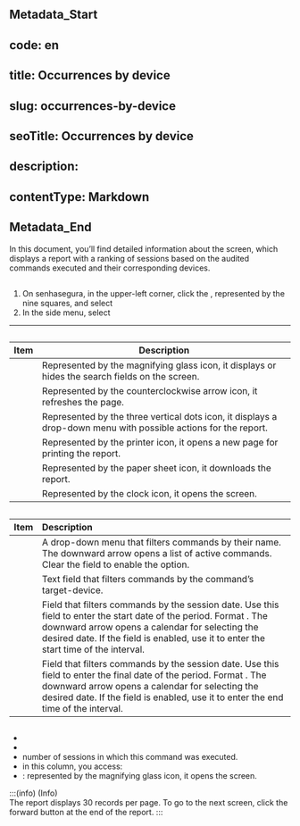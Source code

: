 ## Metadata_Start 
## code: en
## title: Occurrences by device 
## slug: occurrences-by-device 
## seoTitle: Occurrences by device 
## description:  
## contentType: Markdown 
## Metadata_End
In this document, you’ll find detailed information about the  screen, which displays a report with a ranking of sessions based on the audited commands executed and their corresponding devices.

## 

1. On senhasegura, in the upper-left corner, click the , represented by the nine squares, and select   
2. In the side menu, select 

***

## 

| Item | Description |
| ----- | ----- |
|  | Represented by the magnifying glass icon, it displays or hides the search fields on the screen. |
|  | Represented by the counterclockwise arrow icon, it refreshes the page. |
|  | Represented by the three vertical dots icon, it displays a drop-down menu with possible actions for the report. |
|  | Represented by the printer icon, it opens a new page for printing the report. |
|  | Represented by the paper sheet icon, it downloads the report. |
|  | Represented by the clock icon, it opens the  screen. |

## 

| Item | Description |
| :---- | :---- |
|  | A drop-down menu that filters commands by their name. The downward arrow opens a list of active commands. Clear the field to enable the  option.   |
|  | Text field that filters commands by the command’s target-device. |
|  | Field that filters commands by the session date. Use this field to enter the start date of the period. Format . The downward arrow opens a calendar for selecting the desired date.  If the  field is enabled, use it to enter the start time of the interval. |
|  | Field that filters commands by the session date. Use this field to enter the final date of the period. Format . The downward arrow opens a calendar for selecting the desired date. If the  field is enabled, use it to enter the end time of the interval.  |

## 

*   
*   
*  number of sessions in which this command was executed.  
*  in this column, you access:  
  * : represented by the magnifying glass icon, it opens the  screen.  
    

:::(info) (Info)  
The report displays 30 records per page. To go to the next screen, click the forward button at the end of the report.
:::
